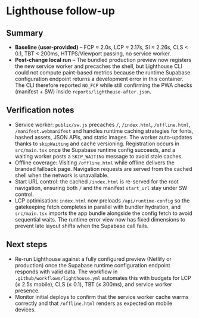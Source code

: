 # Lighthouse follow-up

## Summary
- **Baseline (user-provided)** – FCP ≈ 2.0s, LCP ≈ 2.17s, SI ≈ 2.26s, CLS < 0.1, TBT < 200ms, HTTPS/Viewport passing, no service worker.
- **Post-change local run** – The bundled production preview now registers the new service worker and precaches the shell, but Lighthouse CLI could not compute paint-based metrics because the runtime Supabase configuration endpoint returns a development error in this container. The CLI therefore reported `NO_FCP` while still confirming the PWA checks (manifest + SW) inside `reports/lighthouse-after.json`.

## Verification notes
- Service worker: `public/sw.js` precaches `/`, `/index.html`, `/offline.html`, `/manifest.webmanifest` and handles runtime caching strategies for fonts, hashed assets, JSON APIs, and static images. The worker auto-updates thanks to `skipWaiting` and cache versioning. Registration occurs in `src/main.tsx` once the Supabase runtime config succeeds, and a waiting worker posts a `SKIP_WAITING` message to avoid stale caches.
- Offline coverage: Visiting `/offline.html` while offline delivers the branded fallback page. Navigation requests are served from the cached shell when the network is unavailable.
- Start URL control: the cached `/index.html` is re-served for the root navigation, ensuring both `/` and the manifest `start_url` stay under SW control.
- LCP optimisation: `index.html` now preloads `/api/runtime-config` so the gatekeeping fetch completes in parallel with bundler hydration, and `src/main.tsx` imports the app bundle alongside the config fetch to avoid sequential waits. The runtime error view now has fixed dimensions to prevent late layout shifts when the Supabase call fails.

## Next steps
- Re-run Lighthouse against a fully configured preview (Netlify or production) once the Supabase runtime configuration endpoint responds with valid data. The workflow in `.github/workflows/lighthouse.yml` automates this with budgets for LCP (≤ 2.5s mobile), CLS (≤ 0.1), TBT (≤ 300ms), and service worker presence.
- Monitor initial deploys to confirm that the service worker cache warms correctly and that `/offline.html` renders as expected on mobile devices.
